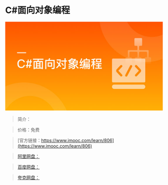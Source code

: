 # C#面向对象编程

![img](../../assets/5fe442f9000195fb05400304.jpg)

> 简介：

> 价格：免费

> [官方链接：https://www.imooc.com/learn/806](https://www.imooc.com/learn/806)

> [阿里网盘：]()

> [百度网盘：]()

> [夸克网盘：]()
